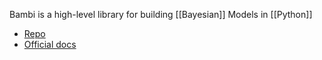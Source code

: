 Bambi is a high-level library for building [[Bayesian]] Models in [[Python]]

- [Repo](https://github.com/bambinos/bambi)
- [Official docs](https://bambinos.github.io/bambi/index.html)